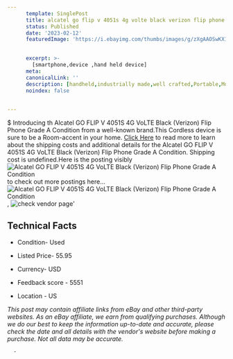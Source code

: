 ```yaml
---
      template: SinglePost
      title: alcatel go flip v 4051s 4g volte black verizon flip phone grade a condition
      status: Published
      date: '2023-02-12'
      featuredImage: 'https://i.ebayimg.com/thumbs/images/g/zXgAAOSwKX1jYCb~/s-l225.jpg'
       

      excerpt: >-
        [smartphone,device ,hand held device]
      meta:
      canonicalLink: ''
      description: [handheld,industrially made,well crafted,Portable,Mobile,Compact,Convenient,Lightweight,Maneuverable,Man-portable,Miniature,Carriable,Hand-held,Light,Holdable,Transportable,Mobile device,Pocket-sized,On-the-go,Wireless,Cordless,Compact size,Convenient size, smartphone,device ,hand held device]
      noindex: false
      

---
```

$
      Introducing th Alcatel GO FLIP V 4051S 4G VoLTE Black (Verizon) Flip Phone Grade A Condition from a well-known brand.This Cordless device  is sure to be a Room-accent in your home. [Click Here](https://www.ebay.com/itm/225231190390?hash=item3470d33976%3Ag%3AzXgAAOSwKX1jYCb%7E&amdata=enc%3AAQAHAAAA4J97dXcNVtZXfggItzwRyuYHoYhnScGpdILtdORpfpLKcX6OIkrTTByqvkTHxeuLi3NdfDTPtnaSaVrzlFN3KbitJGfIl2fvi9DeB0vWaYbfPecYUbOIlEuRDJ2On5q1Lae2GGusnFGwoIWqJTM%2FBnzjEu4LmfilmZ69L6aSYZk5bKV5V2nGht2c0XZU9YeDLOT%2Bmbt5i5xnYawxmHMAaVDIpTu3e4A8YB2dcR4mtgc8VbyAf%2Bybi0vIJH982Sb4RDdhpdkn3Xwdtq92u8oyflVHVJz%2FopTm09z3pD%2BFpCAN&mkevt=1&mkcid=1&mkrid=711-53200-19255-0&campid=%253CePNCampaignId%253E&customid=%253CreferenceId%253E&toolid=10049) to read more to learn about the shipping costs and additional details for the Alcatel GO FLIP V 4051S 4G VoLTE Black (Verizon) Flip Phone Grade A Condition. Shipping cost is undefined.Here is the posting visibly ![Alcatel GO FLIP V 4051S 4G VoLTE Black (Verizon) Flip Phone Grade A Condition](https://i.ebayimg.com/thumbs/images/g/zXgAAOSwKX1jYCb~/s-l225.jpg) to check out more postings here... ![Alcatel GO FLIP V 4051S 4G VoLTE Black (Verizon) Flip Phone Grade A Condition](https://i.ebayimg.com/images/g/zXgAAOSwKX1jYCb~/s-l1600.jpg), ![check vendor page]()'

      

 ## Technical Facts 



     
      

 - Condition- Used 


      

 - Listed Price- 55.95 


      

 - Currency- USD 


      

 - Feedback score - 5551 


      

 - Location - US 


      
      

 *_This post may contain affiliate links from eBay and other third-party websites. As an eBay affiliate, we earn from qualifying purchases. Although we do our best to keep the information up-to-date and accurate, please check the date and all details with the vendor's website before making a purchase. Not all data may be accurate._*




      -
